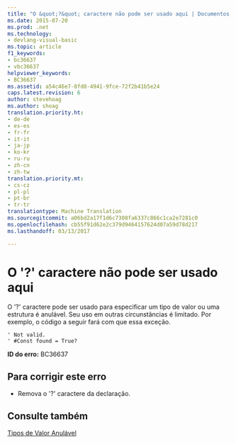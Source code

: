 ```yaml
---
title: "O &quot;?&quot; caractere não pode ser usado aqui | Documentos do Microsoft"
ms.date: 2015-07-20
ms.prod: .net
ms.technology:
- devlang-visual-basic
ms.topic: article
f1_keywords:
- bc36637
- vbc36637
helpviewer_keywords:
- BC36637
ms.assetid: a54c46e7-8fd8-4941-9fce-72f2b41b5e24
caps.latest.revision: 6
author: stevehoag
ms.author: shoag
translation.priority.ht:
- de-de
- es-es
- fr-fr
- it-it
- ja-jp
- ko-kr
- ru-ru
- zh-cn
- zh-tw
translation.priority.mt:
- cs-cz
- pl-pl
- pt-br
- tr-tr
translationtype: Machine Translation
ms.sourcegitcommit: a06bd2a17f1d6c7308fa6337c866c1ca2e7281c0
ms.openlocfilehash: cb55f91d62e2c379d9464157624d07a59d78d217
ms.lasthandoff: 03/13/2017

---
```

# <a name="the-3939-character-cannot-be-used-here"></a>O '?' caractere não pode ser usado aqui
O '?' caractere pode ser usado para especificar um tipo de valor ou uma estrutura é anulável. Seu uso em outras circunstâncias é limitado. Por exemplo, o código a seguir fará com que essa exceção.  
  
```  
' Not valid.  
' #Const found = True?  
```  
  
 **ID do erro:** BC36637  
  
## <a name="to-correct-this-error"></a>Para corrigir este erro  
  
-   Remova o '?' caractere da declaração.  
  
## <a name="see-also"></a>Consulte também  
 [Tipos de Valor Anulável](../../visual-basic/programming-guide/language-features/data-types/nullable-value-types.md)
